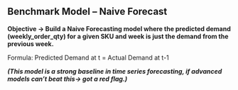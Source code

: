 ## Benchmark Model – Naive Forecast
**Objective -> Build a Naive Forecasting model where the predicted demand (weekly_order_qty) for a given SKU and week is just the demand from the previous week.**

Formula: Predicted Demand at t = Actual Demand at t-1

***(This model is a strong baseline in time series forecasting,  if advanced models can’t beat this-> got a red flag.)***


